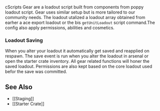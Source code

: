 cScripts Gear are a loadout script built from components from poppy loadout script. Gear uses similar setup but is more tailored to our community needs. The loadout utalized a loadout array obtained from earher a ace export loadout or the bis `getUnitLoadout` script command.The config also apply permissions, abilities and cosmetics.

### Loadout Saving
When you alter your loadout it automatically get saved and reapplied on respawn. The save event is run when you alter the loadout in arsenal or open the starter crate inventory. All gear related functions will honer the saved loadout. Permissions are also kept based on the core loadout used befor the save was committed.

## See Also
- [[Staging]]
- [[Starter Crate]]